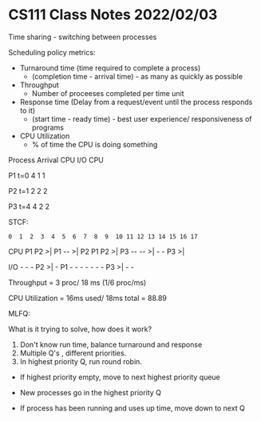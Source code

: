 # CS111 Class Notes 2022/02/03

Time sharing - switching between processes

Scheduling policy metrics:

* Turnaround time (time required to complete a process)
  * (completion time - arrival time) - as many as quickly as possible
* Throughput
  * Number of proceeses completed per time unit
* Response time (Delay from a request/event until the process responds to it)
  * (start time - ready time) - best user experience/ responsiveness of programs
* CPU Utilization
  * % of time the CPU is doing something

Process   Arrival   CPU   I/O   CPU

P1        t=0       4     1     1

P2        t=1       2     2     2

P3        t=4       4     2     2


STCF:

    0  1  2  3  4  5  6  7  8  9  10 11 12 13 14 15 16 17
CPU P1 P2 >| P1 -- >| P2 P1 P2 >| P3 -- -- >| -  -  P3 >|

I/O -  -  -  P2 >| -  P1 -  -  -  -  -  -  -  P3 >| -  -

Throughput = 3 proc/ 18 ms (1/6 proc/ms)

CPU Utilization = 16ms used/ 18ms total = 88.89

MLFQ:

What is it trying to solve, how does it work?

1. Don't know run time, balance turnaround and response
1. Multiple Q's , different priorities.
1. In highest priority Q, run round robin.
  * If highest priority empty, move to next highest priority queue

* New processes go in the highest priority Q
* If process has been running and uses up time, move down to next Q
